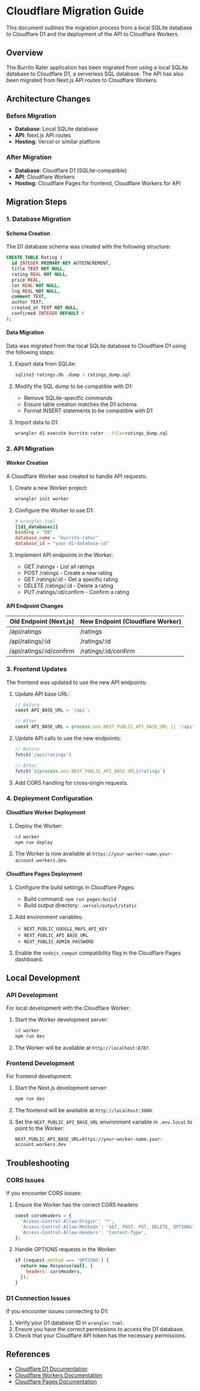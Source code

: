 # Cloudflare Migration Guide

This document outlines the migration process from a local SQLite database to Cloudflare D1 and the deployment of the API to Cloudflare Workers.

## Overview

The Burrito Rater application has been migrated from using a local SQLite database to Cloudflare D1, a serverless SQL database. The API has also been migrated from Next.js API routes to Cloudflare Workers.

## Architecture Changes

### Before Migration

- **Database**: Local SQLite database
- **API**: Next.js API routes
- **Hosting**: Vercel or similar platform

### After Migration

- **Database**: Cloudflare D1 (SQLite-compatible)
- **API**: Cloudflare Workers
- **Hosting**: Cloudflare Pages for frontend, Cloudflare Workers for API

## Migration Steps

### 1. Database Migration

#### Schema Creation

The D1 database schema was created with the following structure:

```sql
CREATE TABLE Rating (
  id INTEGER PRIMARY KEY AUTOINCREMENT,
  title TEXT NOT NULL,
  rating REAL NOT NULL,
  price REAL,
  lat REAL NOT NULL,
  lng REAL NOT NULL,
  comment TEXT,
  author TEXT,
  created_at TEXT NOT NULL,
  confirmed INTEGER DEFAULT 0
);
```

#### Data Migration

Data was migrated from the local SQLite database to Cloudflare D1 using the following steps:

1. Export data from SQLite:
   ```bash
   sqlite3 ratings.db .dump > ratings_dump.sql
   ```

2. Modify the SQL dump to be compatible with D1:
   - Remove SQLite-specific commands
   - Ensure table creation matches the D1 schema
   - Format INSERT statements to be compatible with D1

3. Import data to D1:
   ```bash
   wrangler d1 execute burrito-rater --file=ratings_dump.sql
   ```

### 2. API Migration

#### Worker Creation

A Cloudflare Worker was created to handle API requests:

1. Create a new Worker project:
   ```bash
   wrangler init worker
   ```

2. Configure the Worker to use D1:
   ```toml
   # wrangler.toml
   [[d1_databases]]
   binding = "DB"
   database_name = "burrito-rater"
   database_id = "your-d1-database-id"
   ```

3. Implement API endpoints in the Worker:
   - GET /ratings - List all ratings
   - POST /ratings - Create a new rating
   - GET /ratings/:id - Get a specific rating
   - DELETE /ratings/:id - Delete a rating
   - PUT /ratings/:id/confirm - Confirm a rating

#### API Endpoint Changes

| Old Endpoint (Next.js) | New Endpoint (Cloudflare Worker) |
|------------------------|----------------------------------|
| /api/ratings           | /ratings                         |
| /api/ratings/:id       | /ratings/:id                     |
| /api/ratings/:id/confirm | /ratings/:id/confirm           |

### 3. Frontend Updates

The frontend was updated to use the new API endpoints:

1. Update API base URL:
   ```typescript
   // Before
   const API_BASE_URL = '/api';
   
   // After
   const API_BASE_URL = process.env.NEXT_PUBLIC_API_BASE_URL || '/api';
   ```

2. Update API calls to use the new endpoints:
   ```typescript
   // Before
   fetch('/api/ratings')
   
   // After
   fetch(`${process.env.NEXT_PUBLIC_API_BASE_URL}/ratings`)
   ```

3. Add CORS handling for cross-origin requests.

### 4. Deployment Configuration

#### Cloudflare Worker Deployment

1. Deploy the Worker:
   ```bash
   cd worker
   npm run deploy
   ```

2. The Worker is now available at `https://your-worker-name.your-account.workers.dev`.

#### Cloudflare Pages Deployment

1. Configure the build settings in Cloudflare Pages:
   - Build command: `npm run pages:build`
   - Build output directory: `.vercel/output/static`

2. Add environment variables:
   - `NEXT_PUBLIC_GOOGLE_MAPS_API_KEY`
   - `NEXT_PUBLIC_API_BASE_URL`
   - `NEXT_PUBLIC_ADMIN_PASSWORD`

3. Enable the `nodejs_compat` compatibility flag in the Cloudflare Pages dashboard.

## Local Development

### API Development

For local development with the Cloudflare Worker:

1. Start the Worker development server:
   ```bash
   cd worker
   npm run dev
   ```

2. The Worker will be available at `http://localhost:8787`.

### Frontend Development

For frontend development:

1. Start the Next.js development server:
   ```bash
   npm run dev
   ```

2. The frontend will be available at `http://localhost:3000`.

3. Set the `NEXT_PUBLIC_API_BASE_URL` environment variable in `.env.local` to point to the Worker:
   ```
   NEXT_PUBLIC_API_BASE_URL=https://your-worker-name.your-account.workers.dev
   ```

## Troubleshooting

### CORS Issues

If you encounter CORS issues:

1. Ensure the Worker has the correct CORS headers:
   ```javascript
   const corsHeaders = {
     'Access-Control-Allow-Origin': '*',
     'Access-Control-Allow-Methods': 'GET, POST, PUT, DELETE, OPTIONS',
     'Access-Control-Allow-Headers': 'Content-Type',
   };
   ```

2. Handle OPTIONS requests in the Worker:
   ```javascript
   if (request.method === 'OPTIONS') {
     return new Response(null, {
       headers: corsHeaders,
     });
   }
   ```

### D1 Connection Issues

If you encounter issues connecting to D1:

1. Verify your D1 database ID in `wrangler.toml`.
2. Ensure you have the correct permissions to access the D1 database.
3. Check that your Cloudflare API token has the necessary permissions.

## References

- [Cloudflare D1 Documentation](https://developers.cloudflare.com/d1/)
- [Cloudflare Workers Documentation](https://developers.cloudflare.com/workers/)
- [Cloudflare Pages Documentation](https://developers.cloudflare.com/pages/) 